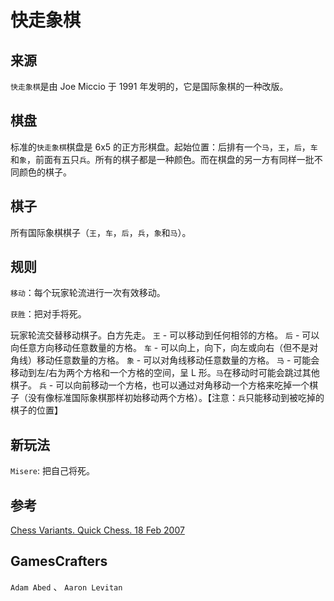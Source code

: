 # 快走象棋

## 来源

`快走象棋`是由 Joe Miccio 于 1991 年发明的，它是国际象棋的一种改版。

## 棋盘

标准的`快走象棋`棋盘是 6x5 的正方形棋盘。起始位置：后排有一个`马`，`王`，`后`，`车`和`象`，前面有五只`兵`。所有的棋子都是一种颜色。而在棋盘的另一方有同样一批不同颜色的棋子。

## 棋子

所有国际象棋棋子（`王`，`车`，`后`，`兵`，`象`和`马`）。

## 规则

`移动`：每个玩家轮流进行一次有效移动。

`获胜`：把对手将死。

玩家轮流交替移动棋子。白方先走。
`王` - 可以移动到任何相邻的方格。
`后` - 可以向任意方向移动任意数量的方格。
`车` - 可以向上，向下，向左或向右（但不是对角线）移动任意数量的方格。
`象` - 可以对角线移动任意数量的方格。
`马` - 可能会移动到左/右为两个方格和一个方格的空间，呈 L 形。`马`在移动时可能会跳过其他棋子。
`兵` - 可以向前移动一个方格，也可以通过对角移动一个方格来吃掉一个棋子（没有像标准国际象棋那样初始移动两个方格）。【注意：`兵`只能移动到被吃掉的棋子的位置】

## 新玩法

`Misere`: 把自己将死。

## 参考

[Chess Variants. Quick Chess. 18 Feb 2007](http://www.chessvariants.org/small.dir/quick.html)

## GamesCrafters

`Adam Abed` 、 `Aaron Levitan`
